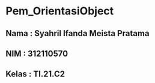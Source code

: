 # Pem_OrientasiObject
## Nama :   Syahril Ifanda Meista Pratama
## NIM  :   312110570
## Kelas    :   TI.21.C2


















